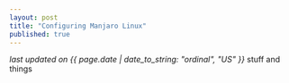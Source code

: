 ```yaml
---
layout: post
title: "Configuring Manjaro Linux"
published: true
---
```

_last updated on {{ page.date | date_to_string: "ordinal", "US" }}_
stuff and things

